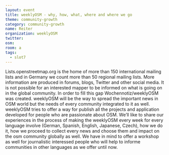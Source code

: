 ```yaml
---
layout: event
title: weeklyOSM - why, how, what, where and where we go
theme: community-growth
category: community-growth
name: Reiter
organization: weeklyOSM
twitter:
osm:
room: a
tags:
  - slot7
---
```

Lists.openstreetmap.org  is the home of more than 150 international mailing lists and in Germany we count more than 50 regional mailing lists. More information are produced in forums, blogs, Twitter and other social media.
It is not possible for an interested mapper to be informed on what is going on in the global community. In order to fill this gap Wochennotiz/weeklyOSM was created.
weeklyOSM will be the way to spread the important news in OSM world but the needs of every community integrated to it as well.
weeklyOSM tries to offer a way for publish all the projects and application developed for people who are passionate about OSM.
We’ll like to share our experiences in the process of making the weeklyOSM every week for every language involve (German, Spanish, English, Japanese, Czech), how we do it, how we proceed to collect every news and choose them and impact on the osm community globally as well.
We have in mind to offer a workshop as well for journalistic interessed people who will help to informe communities in other languages as we offer until now.
